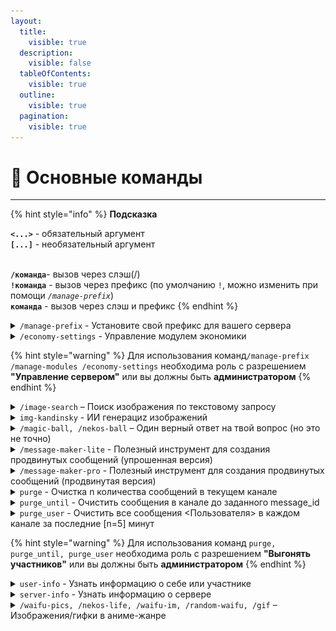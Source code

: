 ```yaml
---
layout:
  title:
    visible: true
  description:
    visible: false
  tableOfContents:
    visible: true
  outline:
    visible: true
  pagination:
    visible: true
---
```


# 🌟 Основные команды

***

{% hint style="info" %}
**Подсказка**

**`<...>`** - обязательный аргумент\
**`[...]`** - необязательный аргумент

\
**`/команда`**- вызов через слэш(/)\
**`!команда`** - вызов через префикс (по умолчанию `!`, можно изменить при помощи _`/manage-prefix`_)\
**`команда`** - вызов через слэш и префикс
{% endhint %}

<details>

<summary><code>/manage-prefix</code> - Установите свой префикс для вашего сервера</summary>

**Пример:**

`/manage-prefix prefix: ?`

</details>

<details>

<summary><code>/economy-settings</code> - Управление модулем экономики</summary>

**Пример:**

`/economy-settings settings: перевод и принятие средств с других серверов action: разрешить`

</details>

{% hint style="warning" %}
Для использования команд`/manage-prefix /manage-modules /economy-settings` необходима роль с разрешением **"Управление сервером"** или вы должны быть **администратором**
{% endhint %}

<details>

<summary><code>/image-search</code> – Поиск изображения по текстовому запросу</summary>

**Пример:**

`/image-search query: apple`

</details>

<details>

<summary><code>img-kandinsky</code> - ИИ генерациz изображений</summary>

**Использование:**\
`img-kandinsky <промпт>`

**Пример:**\
`!img-kandinsky breathtaking night street of Tokyo, cars, neon lights. award-winning, professional, highly detailed`

</details>

<details>

<summary><code>/magic-ball, /nekos-ball</code> – Один верный ответ на твой вопрос (но это не точно)</summary>

**Пример:**

`/magic-ball question: Это вопрос?`

</details>

<details>

<summary><code>/message-maker-lite</code> - Полезный инструмент для создания продвинутых cообщений (упрошенная версия)</summary>

**Пример:**

`/embed-pro title: Это эмбед description: Да, это так color: blue text: @RZX-bot#2626`

![](<../.gitbook/assets/image (5).png>)&#x20;

</details>

<details>

<summary><code>/message-maker-pro</code> - Полезный инструмент для создания продвинутых сообщений (продвинутая версия)</summary>

Все визуально и просто

![](<../.gitbook/assets/image (4).png>)

</details>

<details>

<summary><code>purge</code> - Очистка n количества сообщений в текущем канале</summary>

**Использование:**

**`purge <количество сообщений>`**

**Пример:**

**`!purge 5`**

</details>

<details>

<summary><code>purge_until</code> - Очистить сообщения в канале до заданного message_id</summary>

**Использование:**

`purge_until <id сообщения>`

**Пример:**

`!purge_until 1200619381080731648`

</details>

<details>

<summary><code>purge_user</code> - Очистить все сообщения &#x3C;Пользователя> в каждом канале за последние [n=5] минут</summary>

**Использование:**

`purge_user <упоминание участника> [За последние сколько минут (по умолчанию 5)]`

**Пример:**

`!purge_user @Retrilzzy 10`

</details>

{% hint style="warning" %}
Для использования команд `purge, purge_until, purge_user` необходима роль с разрешением **"Выгонять участников"** или вы должны быть **администратором**
{% endhint %}

<details>

<summary><code>user-info</code> - Узнать информацию о себе или участнике</summary>

**Использование:**

`user-info [упоминание участника]`

**Пример:**

`!user-info @Retrilzzy`

</details>

<details>

<summary><code>server-info</code> - Узнать информацию о сервере</summary>

**Пример:**\
`!server-info`

</details>

<details>

<summary><code>/waifu-pics, /nekos-life, /waifu-im, /random-waifu, /gif</code> – Изображения/гифки в аниме-жанре</summary>

**Примеры:**

`/waifu-im tag: waifu tag2: uniform`

`/nekos-life tag: neko`

</details>
